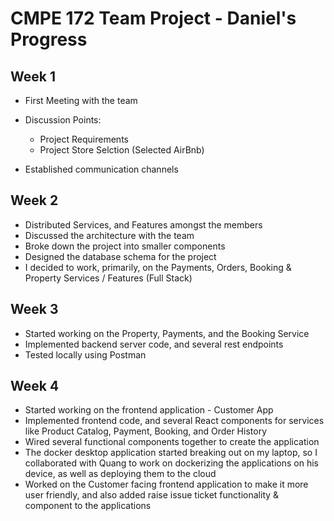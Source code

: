 # CMPE 172 Team Project - Daniel's Progress

## Week 1

- First Meeting with the team

- Discussion Points:

  - Project Requirements
  - Project Store Selction (Selected AirBnb)

- Established communication channels

## Week 2

- Distributed Services, and Features amongst the members
- Discussed the architecture with the team
- Broke down the project into smaller components
- Designed the database schema for the project
- I decided to work, primarily, on the Payments, Orders, Booking & Property Services / Features (Full Stack)

## Week 3

- Started working on the Property, Payments, and the Booking Service
- Implemented backend server code, and several rest endpoints
- Tested locally using Postman

## Week 4

- Started working on the frontend application - Customer App
- Implemented frontend code, and several React components for services like Product Catalog, Payment, Booking, and Order History
- Wired several functional components together to create the application
- The docker desktop application started breaking out on my laptop, so I collaborated with Quang to work on dockerizing the applications on his device, as well as deploying them to the cloud
- Worked on the Customer facing frontend application to make it more user friendly, and also added raise issue ticket functionality & component to the applications
